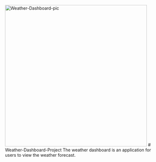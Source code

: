 <img width="468" alt="Weather-Dashboard-pic" src="https://user-images.githubusercontent.com/113862182/200449546-494764a6-dd38-4083-92d7-463a0cbd5aea.png">
# Weather-Dashboard-Project
The weather dashboard is an application for users to view the weather forecast.
